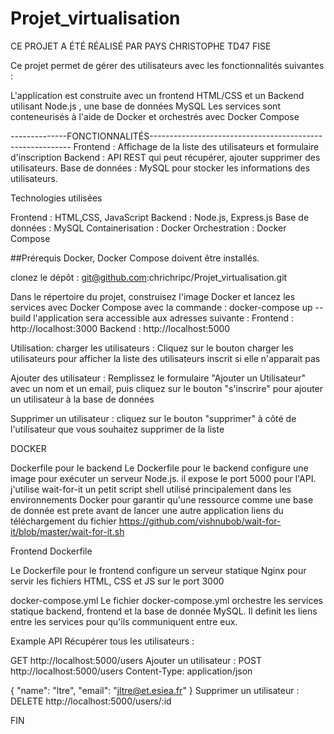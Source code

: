 # Projet_virtualisation

CE PROJET A ÉTÉ RÉALISÉ PAR PAYS CHRISTOPHE TD47 FISE

Ce projet permet de gérer des utilisateurs avec les fonctionnalités suivantes :

L'application est construite avec un frontend HTML/CSS et un Backend utilisant Node.js , une base de données MySQL
Les services sont conteneurisés à l'aide de Docker et orchestrés avec Docker Compose

--------------FONCTIONNALITÉS----------------------------------------------------------
Frontend : Affichage de la liste des utilisateurs et formulaire d'inscription 
Backend : API REST qui peut récupérer, ajouter supprimer des utilisateurs.
Base de données : MySQL pour stocker les informations des utilisateurs.

Technologies utilisées

Frontend : HTML,CSS, JavaScript
Backend : Node.js, Express.js
Base de données : MySQL
Containerisation : Docker
Orchestration : Docker Compose


##Prérequis 
Docker, Docker Compose doivent être installés.

clonez le dépôt :
git@github.com:chrichripc/Projet_virtualisation.git

Dans le répertoire du projet, construisez l'image Docker et lancez les services avec Docker Compose 
avec la commande : docker-compose up --build
l'application sera accessible aux adresses suivante :
Frontend : http://localhost:3000
Backend : http://localhost:5000


Utilisation: 
charger les utilisateurs : 
 Cliquez sur le bouton charger les utilisateurs pour afficher la liste des utilisateurs inscrit si elle n'apparait pas

Ajouter des utilisateur : 
Remplissez le formulaire "Ajouter un Utilisateur" avec un nom et un email, puis cliquez sur le bouton "s'inscrire" pour ajouter un utilisateur à la base de données

Supprimer un utilisateur : 
cliquez sur le bouton "supprimer" à côté de l'utilisateur que vous souhaitez supprimer de la liste

DOCKER 

Dockerfile pour le backend
Le Dockerfile pour le backend configure une image pour exécuter un serveur Node.js. il expose le port 5000 pour l'API.
j'utilise wait-for-it un petit script shell utilisé principalement dans les environnements Docker pour garantir qu'une ressource comme une base de donnée est prete avant de lancer une autre application
liens du téléchargement du fichier https://github.com/vishnubob/wait-for-it/blob/master/wait-for-it.sh

Frontend Dockerfile

Le Dockerfile pour le frontend configure un serveur statique Nginx pour servir les fichiers HTML, CSS et JS sur le port 3000

docker-compose.yml 
Le fichier docker-compose.yml orchestre les services statique backend, frontend et la base de donnée MySQL. Il definit les liens entre les services pour qu'ils communiquent entre eux.



Example API 
Récupérer tous les utilisateurs :

GET http://localhost:5000/users
Ajouter un utilisateur :
POST http://localhost:5000/users
Content-Type: application/json

{
  "name": "ltre",
  "email": "jltre@et.esiea.fr"
}
Supprimer un utilisateur :
DELETE http://localhost:5000/users/:id

FIN
